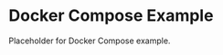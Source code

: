 <!-- file: examples/production/docker-compose/README.md -->
<!-- version: 1.0.0 -->
<!-- guid: 7db9b9b1-9475-414a-a6b9-a6d899b86b30 -->

# Docker Compose Example

Placeholder for Docker Compose example.
